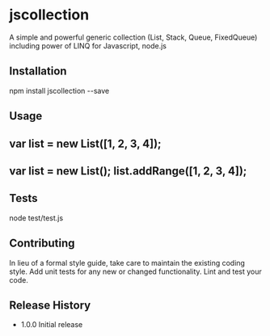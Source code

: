 # jscollection
A simple and powerful generic collection (List, Stack, Queue, FixedQueue) including power of LINQ for Javascript, node.js

## Installation

  npm install jscollection --save

## Usage

  var list = new List([1, 2, 3, 4]);
  ----
  var list = new List();
  list.addRange([1, 2, 3, 4]);
  ----
  

## Tests

  node test/test.js

## Contributing

In lieu of a formal style guide, take care to maintain the existing coding style.
Add unit tests for any new or changed functionality. Lint and test your code.

## Release History

* 1.0.0 Initial release
